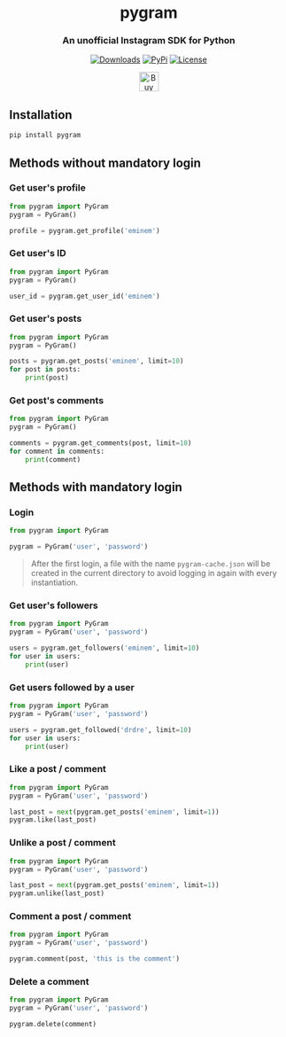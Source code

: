 <h1 align="center">
<b>pygram</b>
</h1>

<h3 align="center">
<b>An unofficial Instagram SDK for Python</b>
</h3>

<p align="center">
    <a href="https://pepy.tech/project/pygram/"><img alt="Downloads" src="https://img.shields.io/badge/dynamic/json?style=flat-square&maxAge=3600&label=downloads&query=$.total_downloads&url=https://api.pepy.tech/api/projects/pygram"></a>
    <a href="https://pypi.python.org/pypi/pygram/"><img alt="PyPi" src="https://img.shields.io/pypi/v/pygram.svg?style=flat-square"></a>
    <!--<a href="https://github.com/brunneis/pygram/releases"><img alt="GitHub releases" src="https://img.shields.io/github/release/brunneis/pygram.svg?style=flat-square"></a>-->
    <a href="https://github.com/brunneis/pygram/blob/master/LICENSE"><img alt="License" src="https://img.shields.io/github/license/brunneis/pygram.svg?style=flat-square&color=green"></a>
</p>

<p align="center">
    <a href="https://www.buymeacoffee.com/brunneis" target="_blank"><img src="https://cdn.buymeacoffee.com/buttons/default-orange.png" alt="Buy Me A Coffee" height="35px"></a>
</p>


## Installation
```bash
pip install pygram
```

## Methods without mandatory login
### Get user's profile
```python
from pygram import PyGram
pygram = PyGram()

profile = pygram.get_profile('eminem')
```

### Get user's ID
```python
from pygram import PyGram
pygram = PyGram()

user_id = pygram.get_user_id('eminem')
```

### Get user's posts
```python
from pygram import PyGram
pygram = PyGram()

posts = pygram.get_posts('eminem', limit=10)
for post in posts:
    print(post)
```

### Get post's comments
```python
from pygram import PyGram
pygram = PyGram()

comments = pygram.get_comments(post, limit=10)
for comment in comments:
    print(comment)
```

## Methods with mandatory login
### Login
```python
from pygram import PyGram

pygram = PyGram('user', 'password')
```
> After the first login, a file with the name `pygram-cache.json` will be created in the current directory to avoid logging in again with every instantiation.

### Get user's followers
```python
from pygram import PyGram
pygram = PyGram('user', 'password')

users = pygram.get_followers('eminem', limit=10)
for user in users:
    print(user)
```

### Get users followed by a user
```python
from pygram import PyGram
pygram = PyGram('user', 'password')

users = pygram.get_followed('drdre', limit=10)
for user in users:
    print(user)
```

### Like a post / comment
```python
from pygram import PyGram
pygram = PyGram('user', 'password')

last_post = next(pygram.get_posts('eminem', limit=1))
pygram.like(last_post)
```

### Unlike a post / comment
```python
from pygram import PyGram
pygram = PyGram('user', 'password')

last_post = next(pygram.get_posts('eminem', limit=1))
pygram.unlike(last_post)
```

### Comment a post / comment
```python
from pygram import PyGram
pygram = PyGram('user', 'password')

pygram.comment(post, 'this is the comment')
```

### Delete a comment
```python
from pygram import PyGram
pygram = PyGram('user', 'password')

pygram.delete(comment)
```
